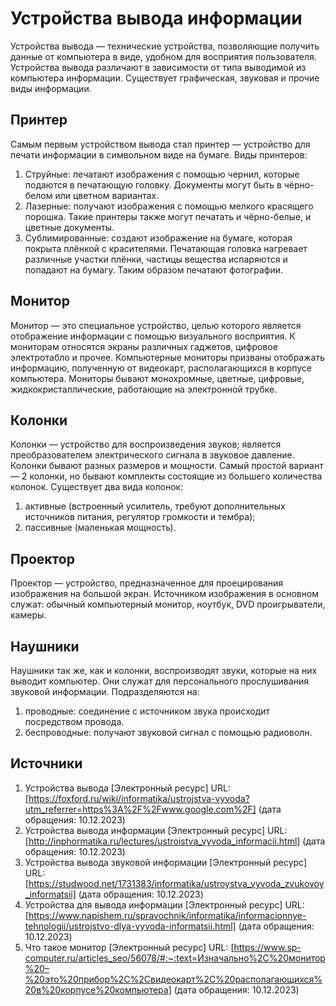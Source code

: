 # Устройства вывода информации

Устройства вывода — технические устройства,
позволяющие получить данные от компьютера в виде,
удобном для восприятия пользователя.
Устройства вывода различают
в зависимости от типа выводимой из компьютера информации.
Существует графическая, звуковая и прочие виды информации.

## Принтер

Самым первым устройством вывода стал принтер —
устройство для печати информации в символьном виде на бумаге.
Виды принтеров:
1. Струйные: печатают изображения с помощью чернил,
которые подаются в печатающую головку.
Документы могут быть в чёрно-белом или цветном вариантах.
2. Лазерные: получают изображения с помощью мелкого красящего порошка. 
Такие принтеры также могут печатать и чёрно-белые, и цветные документы.
3. Сублимированные: создают изображение на бумаге,
которая покрыта плёнкой с красителями.
Печатающая головка нагревает различные участки плёнки,
частицы вещества испаряются и попадают на бумагу.
Таким образом печатают фотографии.

## Монитор
 
Монитор — это специальное устройство,
целью которого является отображение информации с помощью визуального восприятия.
К мониторам относятся экраны различных гаджетов,
цифровое электротабло и прочее.
Компьютерные мониторы призваны отображать информацию, полученную от видеокарт,
располагающихся в корпусе компьютера.
Мониторы бывают монохромные, цветные,
цифровые, жидкокристаллические, работающие на электронной трубке.

## Колонки

Колонки — устройство для воспроизведения звуков;
является преобразователем электрического сигнала в звуковое давление.
Колонки бывают разных размеров и мощности.
Самый простой вариант — 2 колонки,
но бывают комплекты состоящие из большего количества колонок.
Существует два вида колонок:
1. активные (встроенный усилитель, требуют дополнительных источников питания,
регулятор громкости и тембра);
2. пассивные (маленькая мощность).
 
## Проектор

Проектор — устройство, предназначенное для проецирования изображения
на большой экран.
Источником изображения в основном служат:
обычный компьютерный монитор, ноутбук, DVD проигрыватели, камеры.
 
## Наушники

Наушники так же, как и колонки, воспроизводят звуки,
которые на них выводит компьютер.
Они служат для персонального прослушивания звуковой информации.
Подразделяются на:
1. проводные: соединение с источником звука происходит посредством провода.
2. беспроводные: получают звуковой сигнал с помощью радиоволн.

## Источники

1. Устройства вывода [Электронный ресурс] URL: [https://foxford.ru/wiki/informatika/ustrojstva-vyvoda?utm_referrer=https%3A%2F%2Fwww.google.com%2F] (дата обращения: 10.12.2023)
2. Устройства вывода информации [Электронный ресурс] URL: [http://inphormatika.ru/lectures/ustroistva_vyvoda_informacii.html] 
(дата обращения: 10.12.2023)
3. Устройства вывода звуковой информации [Электронный ресурс] URL: [https://studwood.net/1731383/informatika/ustroystva_vyvoda_zvukovoy_informatsii]
(дата обращения: 10.12.2023)
4. Устройства для вывода информации [Электронный ресурс] URL: [https://www.napishem.ru/spravochnik/informatika/informacionnye-tehnologii/ustrojstvo-dlya-vyvoda-informatsii.html] (дата обращения: 10.12.2023)
5. Что такое монитор [Электронный ресурс] URL: [https://www.sp-computer.ru/articles_seo/56078/#:~:text=Изначально%2C%20монитор%20–%20это%20прибор%2C%2Cвидеокарт%2C%20располагающихся%20в%20корпусе%20компьютера] (дата обращения: 10.12.2023)
